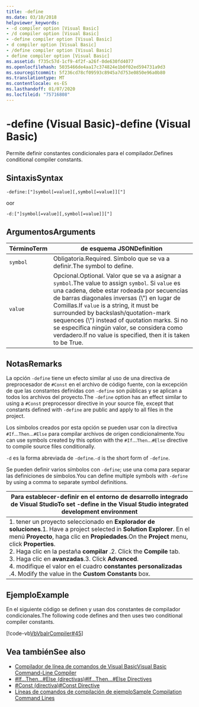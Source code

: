 ```yaml
---
title: -define
ms.date: 03/10/2018
helpviewer_keywords:
- -d compiler option [Visual Basic]
- /d compiler option [Visual Basic]
- -define compiler option [Visual Basic]
- d compiler option [Visual Basic]
- /define compiler option [Visual Basic]
- define compiler option [Visual Basic]
ms.assetid: f735c57d-1cf9-4f2f-a26f-0de630fd4077
ms.openlocfilehash: 5035466de4aa17c374824e1b0f02ed594731a9d3
ms.sourcegitcommit: 5f236cd78cf09593c8945a7d753e0850e96a0b80
ms.translationtype: MT
ms.contentlocale: es-ES
ms.lasthandoff: 01/07/2020
ms.locfileid: "75716808"
---
```

# <a name="-define-visual-basic"></a><span data-ttu-id="62191-102">-define (Visual Basic)</span><span class="sxs-lookup"><span data-stu-id="62191-102">-define (Visual Basic)</span></span>
<span data-ttu-id="62191-103">Permite definir constantes condicionales para el compilador.</span><span class="sxs-lookup"><span data-stu-id="62191-103">Defines conditional compiler constants.</span></span>  
  
## <a name="syntax"></a><span data-ttu-id="62191-104">Sintaxis</span><span class="sxs-lookup"><span data-stu-id="62191-104">Syntax</span></span>  
  
```console  
-define:["]symbol[=value][,symbol[=value]]["]  
```

<span data-ttu-id="62191-105">o</span><span class="sxs-lookup"><span data-stu-id="62191-105">or</span></span>

```console  
-d:["]symbol[=value][,symbol[=value]]["]  
```  
  
## <a name="arguments"></a><span data-ttu-id="62191-106">Argumentos</span><span class="sxs-lookup"><span data-stu-id="62191-106">Arguments</span></span>  
  
|<span data-ttu-id="62191-107">Término</span><span class="sxs-lookup"><span data-stu-id="62191-107">Term</span></span>|<span data-ttu-id="62191-108">de esquema JSON</span><span class="sxs-lookup"><span data-stu-id="62191-108">Definition</span></span>|  
|---|---|  
|`symbol`|<span data-ttu-id="62191-109">Obligatoria.</span><span class="sxs-lookup"><span data-stu-id="62191-109">Required.</span></span> <span data-ttu-id="62191-110">Símbolo que se va a definir.</span><span class="sxs-lookup"><span data-stu-id="62191-110">The symbol to define.</span></span>|  
|`value`|<span data-ttu-id="62191-111">Opcional.</span><span class="sxs-lookup"><span data-stu-id="62191-111">Optional.</span></span> <span data-ttu-id="62191-112">Valor que se va a asignar a `symbol`.</span><span class="sxs-lookup"><span data-stu-id="62191-112">The value to assign `symbol`.</span></span> <span data-ttu-id="62191-113">Si `value` es una cadena, debe estar rodeada por secuencias de barras diagonales inversas (\\") en lugar de Comillas.</span><span class="sxs-lookup"><span data-stu-id="62191-113">If `value` is a string, it must be surrounded by backslash/quotation-mark sequences (\\") instead of quotation marks.</span></span> <span data-ttu-id="62191-114">Si no se especifica ningún valor, se considera como verdadero.</span><span class="sxs-lookup"><span data-stu-id="62191-114">If no value is specified, then it is taken to be True.</span></span>|  
  
## <a name="remarks"></a><span data-ttu-id="62191-115">Notas</span><span class="sxs-lookup"><span data-stu-id="62191-115">Remarks</span></span>  
 <span data-ttu-id="62191-116">La opción `-define` tiene un efecto similar al uso de una directiva de preprocesador de `#Const` en el archivo de código fuente, con la excepción de que las constantes definidas con `-define` son públicas y se aplican a todos los archivos del proyecto.</span><span class="sxs-lookup"><span data-stu-id="62191-116">The `-define` option has an effect similar to using a `#Const` preprocessor directive in your source file, except that constants defined with `-define` are public and apply to all files in the project.</span></span>  
  
 <span data-ttu-id="62191-117">Los símbolos creados por esta opción se pueden usar con la directiva `#If`...`Then`...`#Else` para compilar archivos de origen condicionalmente.</span><span class="sxs-lookup"><span data-stu-id="62191-117">You can use symbols created by this option with the `#If`...`Then`...`#Else` directive to compile source files conditionally.</span></span>  
  
 <span data-ttu-id="62191-118">`-d` es la forma abreviada de `-define`.</span><span class="sxs-lookup"><span data-stu-id="62191-118">`-d` is the short form of `-define`.</span></span>  
  
 <span data-ttu-id="62191-119">Se pueden definir varios símbolos con `-define`; use una coma para separar las definiciones de símbolos.</span><span class="sxs-lookup"><span data-stu-id="62191-119">You can define multiple symbols with `-define` by using a comma to separate symbol definitions.</span></span>  
  
|<span data-ttu-id="62191-120">Para establecer-definir en el entorno de desarrollo integrado de Visual Studio</span><span class="sxs-lookup"><span data-stu-id="62191-120">To set -define in the Visual Studio integrated development environment</span></span>|  
|---|  
|<span data-ttu-id="62191-121">1. tener un proyecto seleccionado en **Explorador de soluciones**.</span><span class="sxs-lookup"><span data-stu-id="62191-121">1.  Have a project selected in **Solution Explorer**.</span></span> <span data-ttu-id="62191-122">En el menú **Proyecto**, haga clic en **Propiedades**.</span><span class="sxs-lookup"><span data-stu-id="62191-122">On the **Project** menu, click **Properties**.</span></span> <br /><span data-ttu-id="62191-123">2. Haga clic en la pestaña **compilar** .</span><span class="sxs-lookup"><span data-stu-id="62191-123">2.  Click the **Compile** tab.</span></span><br /><span data-ttu-id="62191-124">3. Haga clic en **avanzadas**.</span><span class="sxs-lookup"><span data-stu-id="62191-124">3.  Click **Advanced**.</span></span><br /><span data-ttu-id="62191-125">4. modifique el valor en el cuadro **constantes personalizadas** .</span><span class="sxs-lookup"><span data-stu-id="62191-125">4.  Modify the value in the **Custom Constants** box.</span></span>|  
  
## <a name="example"></a><span data-ttu-id="62191-126">Ejemplo</span><span class="sxs-lookup"><span data-stu-id="62191-126">Example</span></span>  
 <span data-ttu-id="62191-127">En el siguiente código se definen y usan dos constantes de compilador condicionales.</span><span class="sxs-lookup"><span data-stu-id="62191-127">The following code defines and then uses two conditional compiler constants.</span></span>  
  
 [!code-vb[VbVbalrCompiler#45](~/samples/snippets/visualbasic/VS_Snippets_VBCSharp/VbVbalrCompiler/VB/Class1.vb#45)]  
  
## <a name="see-also"></a><span data-ttu-id="62191-128">Vea también</span><span class="sxs-lookup"><span data-stu-id="62191-128">See also</span></span>

- [<span data-ttu-id="62191-129">Compilador de línea de comandos de Visual Basic</span><span class="sxs-lookup"><span data-stu-id="62191-129">Visual Basic Command-Line Compiler</span></span>](../../../visual-basic/reference/command-line-compiler/index.md)
- [<span data-ttu-id="62191-130">#If...Then...#Else (directivas)</span><span class="sxs-lookup"><span data-stu-id="62191-130">#If...Then...#Else Directives</span></span>](../../../visual-basic/language-reference/directives/if-then-else-directives.md)
- [<span data-ttu-id="62191-131">#Const (directiva)</span><span class="sxs-lookup"><span data-stu-id="62191-131">#Const Directive</span></span>](../../../visual-basic/language-reference/directives/const-directive.md)
- [<span data-ttu-id="62191-132">Líneas de comandos de compilación de ejemplo</span><span class="sxs-lookup"><span data-stu-id="62191-132">Sample Compilation Command Lines</span></span>](../../../visual-basic/reference/command-line-compiler/sample-compilation-command-lines.md)
